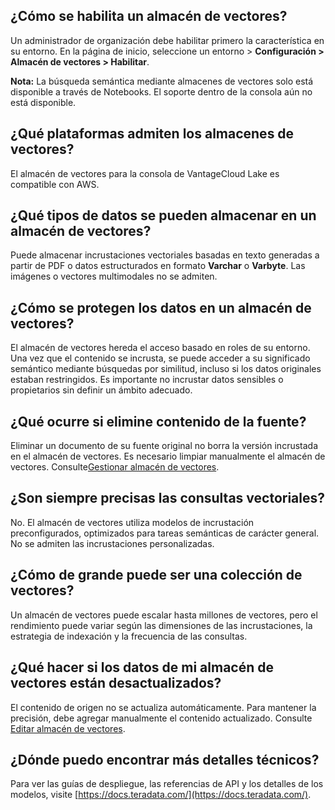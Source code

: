 ## ¿Cómo se habilita un almacén de vectores?


Un administrador de organización debe habilitar primero la característica en su entorno. En la página de inicio, seleccione un entorno > **Configuración > Almacén de vectores > Habilitar**.

**Nota:** La búsqueda semántica mediante almacenes de vectores solo está disponible a través de Notebooks. El soporte dentro de la consola aún no está disponible.

## ¿Qué plataformas admiten los almacenes de vectores?


 El almacén de vectores para la consola de VantageCloud Lake es compatible con AWS.

## ¿Qué tipos de datos se pueden almacenar en un almacén de vectores?


Puede almacenar incrustaciones vectoriales basadas en texto generadas a partir de PDF o datos estructurados en formato **Varchar** o **Varbyte**. Las imágenes o vectores multimodales no se admiten.

## ¿Cómo se protegen los datos en un almacén de vectores?


El almacén de vectores hereda el acceso basado en roles de su entorno. Una vez que el contenido se incrusta, se puede acceder a su significado semántico mediante búsquedas por similitud, incluso si los datos originales estaban restringidos. Es importante no incrustar datos sensibles o propietarios sin definir un ámbito adecuado.

## ¿Qué ocurre si elimine contenido de la fuente?


Eliminar un documento de su fuente original no borra la versión incrustada en el almacén de vectores. Es necesario limpiar manualmente el almacén de vectores. Consulte[Gestionar almacén de vectores](xpf1742341027956.md).

## ¿Son siempre precisas las consultas vectoriales?


No. El almacén de vectores utiliza modelos de incrustación preconfigurados, optimizados para tareas semánticas de carácter general. No se admiten las incrustaciones personalizadas.

## ¿Cómo de grande puede ser una colección de vectores?


Un almacén de vectores puede escalar hasta millones de vectores, pero el rendimiento puede variar según las dimensiones de las incrustaciones, la estrategia de indexación y la frecuencia de las consultas.

## ¿Qué hacer si los datos de mi almacén de vectores están desactualizados?


El contenido de origen no se actualiza automáticamente. Para mantener la precisión, debe agregar manualmente el contenido actualizado. Consulte [Editar almacén de vectores](dpw1742341058646.md).

## ¿Dónde puedo encontrar más detalles técnicos?


Para ver las guías de despliegue, las referencias de API y los detalles de los modelos, visite [https://docs.teradata.com/](https://docs.teradata.com/).


